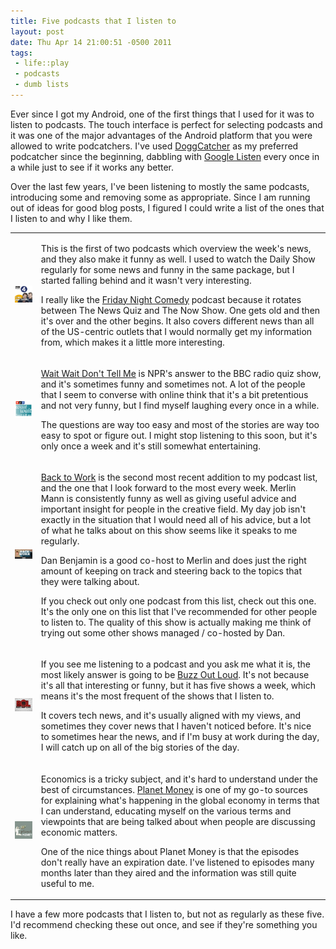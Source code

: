 ```yaml
--- 
title: Five podcasts that I listen to
layout: post
date: Thu Apr 14 21:00:51 -0500 2011
tags:
 - life::play
 - podcasts
 - dumb lists
---
```

Ever since I got my Android, one of the first things that I used for
it was to listen to podcasts.  The touch interface is perfect for
selecting podcasts and it was one of the major advantages of the
Android platform that you were allowed to write podcatchers.  I've
used [DoggCatcher](http://www.doggcatcher.com/) as my preferred podcatcher since the beginning,
dabbling with [Google Listen](http://listen.googlelabs.com/) every once in a while just to see if
it works any better.

Over the last few years, I've been listening to mostly the same
podcasts, introducing some and removing some as appropriate.  Since I
am running out of ideas for good blog posts, I figured I could write a
list of the ones that I listen to and why I like them.

<table id="five-podcasts">
<tr>
<td class="vtop"><img width=200 src="/images/misc/podcasts/fricomedy.jpg" /></td>
<td>
<p>
This is the first of two podcasts which overview the week's news,
and they also make it funny as well.  I used to watch the Daily Show
regularly for some news and funny in the same package, but I started
falling behind and it wasn't very interesting. 
</p><p>
I really like the
<a href="http://www.bbc.co.uk/podcasts/series/fricomedy">Friday Night Comedy</a> podcast because it rotates
between The News Quiz and The Now Show.  One gets old and then it's
over and the other begins.  It also covers different news than all of
the US-centric outlets that I would normally get my information from,
which makes it a little more interesting.
</p>
</td> 
</tr>
<tr> 
<td class="vtop"><img src="/images/misc/podcasts/wwdtm.jpg" /></td>
<td>
<p>
<a href="http://waitwait.npr.org">Wait Wait Don't Tell Me</a> is NPR's answer to the BBC radio quiz
show, and it's sometimes funny and sometimes not.   A lot of the
people that I seem to converse with online think that it's a bit
pretentious and not very funny, but I find myself laughing every once
in a while.
</p><p>
The questions are way too easy and most of the stories are way too
easy to spot or figure out.  I might stop listening to this soon, but
it's only once a week and it's still somewhat entertaining.
</p>
</td>
</tr>
<tr>
<td class="vtop"><img width=200 src="/images/misc/podcasts/b2w-thumb.jpg" /></td>
<td>
<p>
<a href="http://5by5.tv/b2w">Back to Work</a> is the second most recent addition to my podcast
list, and the one that I look forward to the most every week.  Merlin
Mann is consistently funny as well as giving useful advice and
important insight for people in the creative field.  My day job isn't
exactly in the situation that I would need all of his advice, but a
lot of what he talks about on this show seems like it speaks to me
regularly.
</p><p>
Dan Benjamin is a good co-host to Merlin and does just the right
amount of keeping on track and steering back to the topics that they
were talking about.
</p><p>
If you check out only one podcast from this list, check out this one.
It's the only one on this list that I've recommended for other people
to listen to.  The quality of this show is actually making me think of
trying out some other shows managed / co-hosted by Dan.
</p>
</td>
</tr>
<tr>
<td class="vtop"><img width=200 src="/images/misc/podcasts/bol.jpg" /></td>
<td>
<p>
If you see me listening to a podcast and you ask me what it is, the
most likely answer is going to be
<a href="http://www.cnet.com/buzz-out-loud-podcast/">Buzz Out Loud</a>.  It's not because
it's all that interesting or funny, but it has five shows a week,
which means it's the most frequent of the shows that I listen to.
</p><p>
It covers tech news, and it's usually aligned with my views, and
sometimes they cover news that I haven't noticed before.  It's nice
to sometimes hear the news, and if I'm busy at work during the day, I
will catch up on all of the big stories of the day.
</p>
</td>
</tr>
<tr>
<td class="vtop"><img src="/images/misc/podcasts/Planet-Money.jpg" /></td>
<td>
<p>
Economics is a tricky subject, and it's hard to understand under the
best of circumstances.  <a href="http://www.npr.org/blogs/money/">Planet Money</a> is one of my go-to sources
for explaining what's happening in the global economy in terms that I
can understand, educating myself on the various terms and viewpoints
that are being talked about when people are discussing economic
matters.
</p><p>
One of the nice things about Planet Money is that the episodes don't
really have an expiration date.  I've listened to episodes many months
later than they aired and the information was still quite useful to
me.
</p>
</td>
</table>

I have a few more podcasts that I listen to, but not as regularly as
these five.  I'd recommend checking these out once, and see if they're
something you like.

